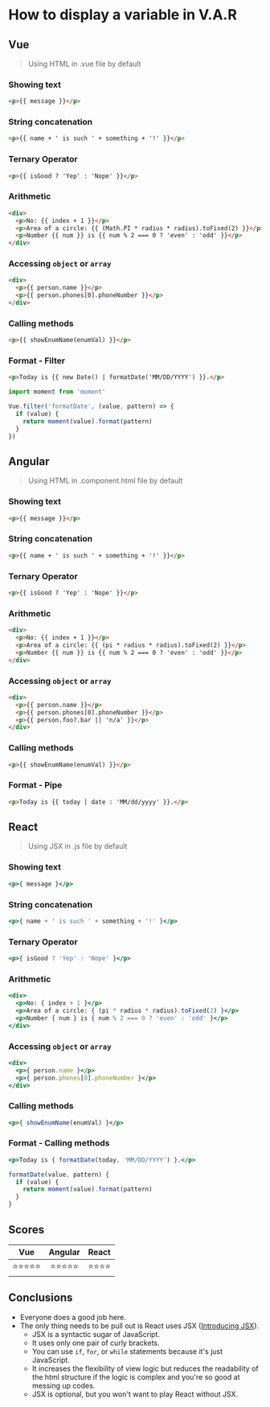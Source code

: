 # How to display a variable in V.A.R

## Vue
> Using HTML in .vue file by default

### Showing text
```html
<p>{{ message }}</p>
```

### String concatenation
```html
<p>{{ name + ' is such ' + something + '!' }}</p>
```

### Ternary Operator
```html
<p>{{ isGood ? 'Yep' : 'Nope' }}</p>
```

### Arithmetic
```html
<div>
  <p>No: {{ index + 1 }}</p>
  <p>Area of a circle: {{ (Math.PI * radius * radius).toFixed(2) }}</p>
  <p>Number {{ num }} is {{ num % 2 === 0 ? 'even' : 'odd' }}</p>
</div>
```

### Accessing `object` or `array`
```html
<div>
  <p>{{ person.name }}</p>
  <p>{{ person.phones[0].phoneNumber }}</p>
</div>
```

### Calling methods
```html
<p>{{ showEnumName(enumVal) }}</p>
```

### Format - Filter
```html
<p>Today is {{ new Date() | formatDate('MM/DD/YYYY') }}.</p>

```
```js
import moment from 'moment'

Vue.filter('formatDate', (value, pattern) => {
  if (value) {
    return moment(value).format(pattern)
  }
})
```

## Angular

> Using HTML in .component.html file by default

### Showing text
```html
<p>{{ message }}</p>
```

### String concatenation
```html
<p>{{ name + ' is such ' + something + '!' }}</p>
```

### Ternary Operator
```html
<p>{{ isGood ? 'Yep' : 'Nope' }}</p>
```

### Arithmetic
```html
<div>
  <p>No: {{ index + 1 }}</p>
  <p>Area of a circle: {{ (pi * radius * radius).toFixed(2) }}</p>
  <p>Number {{ num }} is {{ num % 2 === 0 ? 'even' : 'odd' }}</p>
</div>
```

### Accessing `object` or `array`
```html
<div>
  <p>{{ person.name }}</p>
  <p>{{ person.phones[0].phoneNumber }}</p>
  <p>{{ person.foo?.bar || 'n/a' }}</p>
</div>
```

### Calling methods
```html
<p>{{ showEnumName(enumVal) }}</p>
```

### Format - Pipe
```html
<p>Today is {{ today | date : 'MM/dd/yyyy' }}.</p>
```

## React

> Using JSX in .js file by default

### Showing text
```jsx
<p>{ message }</p>
```

### String concatenation
```jsx
<p>{ name + ' is such ' + something + '!' }</p>
```

### Ternary Operator
```jsx
<p>{ isGood ? 'Yep' : 'Nope' }</p>
```

### Arithmetic
```jsx
<div>
  <p>No: { index + 1 }</p>
  <p>Area of a circle: { (pi * radius * radius).toFixed(2) }</p>
  <p>Number { num } is { num % 2 === 0 ? 'even' : 'odd' }</p>
</div>
```

### Accessing `object` or `array`
```jsx
<div>
  <p>{ person.name }</p>
  <p>{ person.phones[0].phoneNumber }</p>
</div>
```

### Calling methods
```jsx
<p>{ showEnumName(enumVal) }</p>
```

### Format - Calling methods
```jsx
<p>Today is { formatDate(today, 'MM/DD/YYYY') }.</p>
```
```jsx
formatDate(value, pattern) {
  if (value) {
    return moment(value).format(pattern)
  }
}
```

## Scores
|    Vue     |  Angular   |  React   |
| :--------: | :--------: | :------: |
| ⭐️⭐️⭐️⭐️⭐️ | ⭐️⭐️⭐️⭐️⭐️ | ⭐️⭐️⭐️⭐️ |

## Conclusions
- Everyone does a good job here.
- The only thing needs to be pull out is React uses JSX ([Introducing JSX](https://reactjs.org/docs/introducing-jsx.html)).
  - JSX is a syntactic sugar of JavaScript.
  - It uses only one pair of curly brackets.
  - You can use `if`, `for`, or `while` statements because it's just JavaScript.
  - It increases the flexibility of view logic but reduces the readability of the html structure if the logic is complex and you're so good at messing up codes.
  - JSX is optional, but you won't want to play React without JSX.
